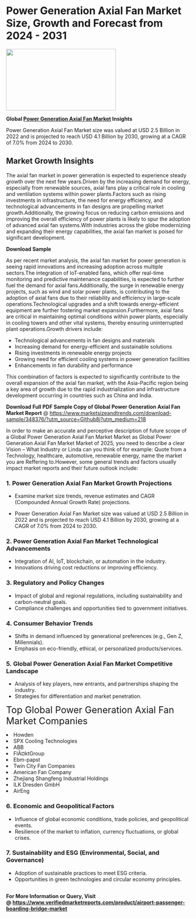 <H1>Power Generation Axial Fan Market Size, Growth and Forecast from 2024 - 2031</H1><img class="aligncenter size-medium wp-image-584254" src="https://thirdeyenews.in/wp-content/uploads/2024/09/Global-Market-Research-300x168.jpeg" alt="" width="300" height="168" /><p><strong>Global&nbsp;<a href="https://www.marketsizeandtrends.com/download-sample/348376/?utm_source=Github8j?utm_medium=218">Power Generation Axial Fan Market</a> Insights</strong></p><p>Power Generation Axial Fan Market size was valued at USD 2.5 Billion in 2022 and is projected to reach USD 4.1 Billion by 2030, growing at a CAGR of 7.0% from 2024 to 2030.</p><p><h2>Market Growth Insights</h2> <p>The axial fan market in power generation is expected to experience steady growth over the next few years.Driven by the increasing demand for energy, especially from renewable sources, axial fans play a critical role in cooling and ventilation systems within power plants.Factors such as rising investments in infrastructure, the need for energy efficiency, and technological advancements in fan designs are propelling market growth.Additionally, the growing focus on reducing carbon emissions and improving the overall efficiency of power plants is likely to spur the adoption of advanced axial fan systems.With industries across the globe modernizing and expanding their energy capabilities, the axial fan market is poised for significant development.</p> <p><strong>Download Sample</strong></p> <p>As per recent market analysis, the axial fan market for power generation is seeing rapid innovations and increasing adoption across multiple sectors.The integration of IoT-enabled fans, which offer real-time monitoring and predictive maintenance capabilities, is expected to further fuel the demand for axial fans.Additionally, the surge in renewable energy projects, such as wind and solar power plants, is contributing to the adoption of axial fans due to their reliability and efficiency in large-scale operations.Technological upgrades and a shift towards energy-efficient equipment are further fostering market expansion.Furthermore, axial fans are critical in maintaining optimal conditions within power plants, especially in cooling towers and other vital systems, thereby ensuring uninterrupted plant operations.Growth drivers include: <ul> <li>Technological advancements in fan designs and materials</li> <li>Increasing demand for energy-efficient and sustainable solutions</li> <li>Rising investments in renewable energy projects</li> <li>Growing need for efficient cooling systems in power generation facilities</li> <li>Enhancements in fan durability and performance</li> </ul> <p>This combination of factors is expected to significantly contribute to the overall expansion of the axial fan market, with the Asia-Pacific region being a key area of growth due to the rapid industrialization and infrastructure development occurring in countries such as China and India.</p> <p><span class=""><strong>Download Full PDF Sample Copy of Global Power Generation Axial Fan Market Report</strong> @ <a href="https://www.marketsizeandtrends.com/download-sample/348376/?utm_source=Github8j?utm_medium=218" target="_blank">https://www.marketsizeandtrends.com/download-sample/348376/?utm_source=Github8j?utm_medium=218</a></span></p><p>In order to make an accurate and perceptive description of future scope of a Global&nbsp;Power Generation Axial Fan Market Market as Global&nbsp;Power Generation Axial Fan Market Market of 2025, you need to describe a clear Vision &ndash; What Industry or Linda can you think of for example: Quote from a Technology, healthcare, automotive, renewable energy, name the market you are Reffering to.However, some general trends and factors usually impact market reports and their future outlook include:</p><h3>1.&nbsp;<strong>Power Generation Axial Fan Market Growth Projections</strong></h3><ul><li>Examine market size trends, revenue estimates and CAGR (Compounded Annual Growth Rate) projections.</li><li><p>Power Generation Axial Fan Market size was valued at USD 2.5 Billion in 2022 and is projected to reach USD 4.1 Billion by 2030, growing at a CAGR of 7.0% from 2024 to 2030.</p></li></ul><h3>2.&nbsp;<strong>Power Generation Axial Fan Market Technological Advancements</strong></h3><ul><li>Integration of AI, IoT, blockchain, or automation in the industry.</li><li>Innovations driving cost reductions or improving efficiency.</li></ul><h3>3.&nbsp;<strong>Regulatory and Policy Changes</strong></h3><ul><li>Impact of global and regional regulations, including sustainability and carbon-neutral goals.</li><li>Compliance challenges and opportunities tied to government initiatives.</li></ul><h3>4.&nbsp;<strong>Consumer Behavior Trends</strong></h3><ul><li>Shifts in demand influenced by generational preferences (e.g., Gen Z, Millennials).</li><li>Emphasis on eco-friendly, ethical, or personalized products/services.</li></ul><h3>5.&nbsp;<strong>Global Power Generation Axial Fan Market Competitive Landscape</strong></h3><ul><li>Analysis of key players, new entrants, and partnerships shaping the industry.</li><li>Strategies for differentiation and market penetration.</li></ul><p data-pm-slice="1 1 []"><span style="color: inherit; font-family: inherit; font-size: 25px;">Top Global Power Generation Axial Fan Market Companies</span></p><div class="" data-test-id=""><p><li>Howden</li><li> SPX Cooling Technologies</li><li> ABB</li><li> FlÃ¤ktGroup</li><li> Ebm-papst</li><li> Twin City Fan Companies</li><li> American Fan Company</li><li> Zhejiang Shangfeng Industrial Holdings</li><li> ILK Dresden GmbH</li><li> AirEng</li></p></div><h3>6.&nbsp;<strong>Economic and Geopolitical Factors</strong></h3><ul><li>Influence of global economic conditions, trade policies, and geopolitical events.</li><li>Resilience of the market to inflation, currency fluctuations, or global crises.</li></ul><h3>7.&nbsp;<strong>Sustainability and ESG (Environmental, Social, and Governance)</strong></h3><ul><li>Adoption of sustainable practices to meet ESG criteria.</li><li>Opportunities in green technologies and circular economy principles.</li></ul><h2><strong style="font-size: 14px;">For More Information or Query, Visit @&nbsp;</strong><a style="background-color: #ffffff; font-size: 14px;" href="https://www.marketsizeandtrends.com/report/power-generation-axial-fan-market/" target="_blank">https://www.verifiedmarketreports.com/product/airport-passenger-boarding-bridge-market</a></h2>
